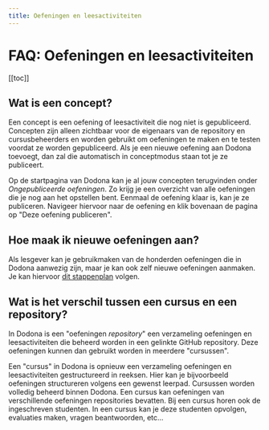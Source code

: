 ```yaml
---
title: Oefeningen en leesactiviteiten
---
```


# FAQ: Oefeningen en leesactiviteiten

[[toc]]

## Wat is een concept? <Badge type="tip" text="lesgever" />
Een concept is een oefening of leesactiviteit die nog niet is gepubliceerd. Concepten zijn alleen zichtbaar voor de eigenaars van de repository en cursusbeheerders en worden gebruikt om oefeningen te maken en te testen voordat ze worden gepubliceerd. Als je een nieuwe oefening aan Dodona toevoegt, dan zal die automatisch in conceptmodus staan tot je ze publiceert.

Op de startpagina van Dodona kan je al jouw concepten terugvinden onder _Ongepubliceerde oefeningen_. Zo krijg je een overzicht van alle oefeningen die je nog aan het opstellen bent. Eenmaal de oefening klaar is, kan je ze publiceren. Navigeer hiervoor naar de oefening en klik bovenaan de pagina op "Deze oefening publiceren".

## Hoe maak ik nieuwe oefeningen aan? <Badge type="tip" text="lesgever" />
Als lesgever kan je gebruikmaken van de honderden oefeningen die in Dodona aanwezig zijn, maar je kan ook zelf nieuwe oefeningen aanmaken. Je kan hiervoor [dit stappenplan](/nl/guides/exercises/creating-exercises/introduction) volgen.

## Wat is het verschil tussen een cursus en een repository? <Badge type="tip" text="teacher" />
In Dodona is een "oefeningen _repository_" een verzameling oefeningen en leesactiviteiten die beheerd worden in een gelinkte GitHub repository.
Deze oefeningen kunnen dan gebruikt worden in meerdere "cursussen".

Een "cursus" in Dodona is opnieuw een verzameling oefeningen en leesactiviteiten gestructureerd in reeksen. Hier kan je bijvoorbeeld oefeningen structureren volgens een gewenst leerpad.
Cursussen worden volledig beheerd binnen Dodona.
Een cursus kan oefeningen van verschillende oefeningen repositories bevatten.
Bij een cursus horen ook de ingeschreven studenten.
In een cursus kan je deze studenten opvolgen, evaluaties maken, vragen beantwoorden, etc...
